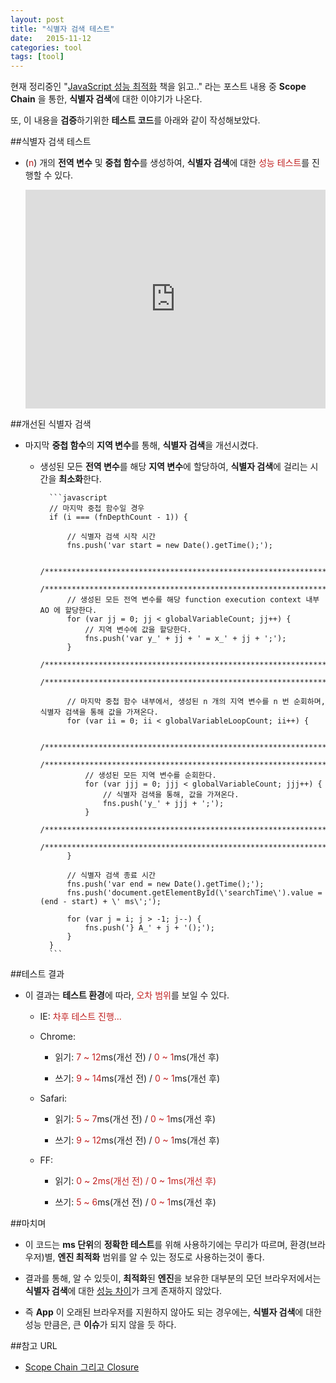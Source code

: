 ```yaml
---
layout: post
title: "식별자 검색 테스트"
date:   2015-11-12
categories: tool
tags: [tool]
---
```


현재 정리중인 "[JavaScript 성능 최적화](http://www.hanbit.co.kr/book/look.html?isbn=978-89-7914-855-8) 책을 읽고.." 라는 포스트 내용 중 **Scope Chain** 을 통한, **식별자 검색**에 대한 이야기가 나온다.
 
또, 이 내용을 **검증**하기위한 **테스트 코드**를 아래와 같이 작성해보았다.

##식별자 검색 테스트

- (<span style="color:#c11f1f">n</span>) 개의 **전역 변수** 및 **중첩 함수**를 생성하여, **식별자 검색**에 대한 <span style="color:#c11f1f">성능 테스트</span>를 진행할 수 있다.

  <iframe height='350' scrolling='no' src='http://codepen.io/yanione/embed/epbYzm/?height=268&theme-id=0&default-tab=result' frameborder='no' allowtransparency='true' allowfullscreen='true' style='width: 100%;'>See the Pen <a href='http://codepen.io/yanione/pen/epbYzm/'>epbYzm</a> by mohwa (<a href='http://codepen.io/yanione'>@yanione</a>) on <a href='http://codepen.io'>CodePen</a>.
  </iframe>

##개선된 식별자 검색

- 마지막 **중첩 함수**의 **지역 변수**를 통해, **식별자 검색**을 개선시켰다.

  - 생성된 모든 **전역 변수**를 해당 **지역 변수**에 할당하여, **식별자 검색**에 걸리는 시간을 **최소화**한다.
  
          ```javascript
          // 마지막 중첩 함수일 경우
          if (i === (fnDepthCount - 1)) {

              // 식별자 검색 시작 시간
              fns.push('var start = new Date().getTime();');
              
              /******************************************************************/
              /******************************************************************/
              // 생성된 모든 전역 변수를 해당 function execution context 내부 AO 에 할당한다.
              for (var jj = 0; jj < globalVariableCount; jj++) {
                  // 지역 변수에 값을 할당한다.
                  fns.push('var y_' + jj + ' = x_' + jj + ';');
              }
              /******************************************************************/
              /******************************************************************/

              // 마지막 중첩 함수 내부에서, 생성된 n 개의 지역 변수를 n 번 순회하며, 식별자 검색을 통해 값을 가져온다.
              for (var ii = 0; ii < globalVariableLoopCount; ii++) {
              
                  /******************************************************************/
                  /******************************************************************/
                  // 생성된 모든 지역 변수를 순회한다.
                  for (var jjj = 0; jjj < globalVariableCount; jjj++) {
                      // 식별자 검색을 통해, 값을 가져온다.
                      fns.push('y_' + jjj + ';');
                  }
                  /******************************************************************/
                  /******************************************************************/
              }

              // 식별자 검색 종료 시간
              fns.push('var end = new Date().getTime();');
              fns.push('document.getElementById(\'searchTime\').value = (end - start) + \' ms\';');

              for (var j = i; j > -1; j--) {
                  fns.push('} A_' + j + '();');
              }
          }
          ```
                      
##테스트 결과

  - 이 결과는 **테스트 환경**에 따라, <span style="color:#c11f1f">오차 범위</span>를 보일 수 있다.
     
    - IE: <span style="color:#c11f1f">차후 테스트 진행...</span><p>
    
    - Chrome: 
       - 읽기: <span style="color:#c11f1f">7 ~ 12</span>ms(개선 전) / <span style="color:#c11f1f">0 ~ 1</span>ms(개선 후)<p />
       - 쓰기: <span style="color:#c11f1f">9 ~ 14</span>ms(개선 전) / <span style="color:#c11f1f">0 ~ 1</span>ms(개선 후)<p />
     
    - Safari:
       - 읽기: <span style="color:#c11f1f">5 ~ 7</span>ms(개선 전) / <span style="color:#c11f1f">0 ~ 1</span>ms(개선 후)<p />
       - 쓰기: <span style="color:#c11f1f">9 ~ 12</span>ms(개선 전) / <span style="color:#c11f1f">0 ~ 1</span>ms(개선 후)<p />    
    
    - FF: 
       - 읽기: <span style="color:#c11f1f">0 ~ 2ms(개선 전) / <span style="color:#c11f1f">0 ~ 1</span>ms(개선 후)<p />
       - 쓰기: <span style="color:#c11f1f">5 ~ 6</span>ms(개선 전) / <span style="color:#c11f1f">0 ~ 1</span>ms(개선 후)<p />    

##마치며

- 이 코드는 **ms 단위**의 **정확한 테스트**를 위해 사용하기에는 무리가 따르며, 환경(브라우저)별, **엔진 최적화** 범위를 알 수 있는 정도로 사용하는것이 좋다.

- 결과를 통해, 알 수 있듯이, **최적화**된 **엔진**을 보유한 대부분의 모던 브라우저에서는 **식별자 검색**에 대한 <u>성능 차이</u>가 크게 존재하지 않았다.

- 즉 **App** 이 오래된 브라우저를 지원하지 않아도 되는 경우에는, **식별자 검색**에 대한 성능 만큼은, 큰 **이슈**가 되지 않을 듯 하다. 
  
##참고 URL

- [Scope Chain 그리고 Closure](http://mohwa.github.io/blog/javascript/2015/10/11/scope-chain-inJS/)
